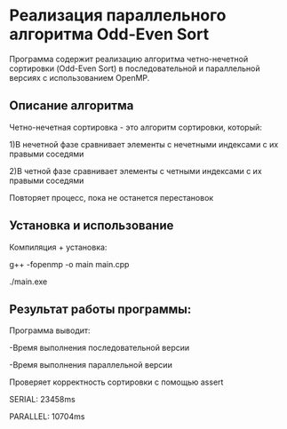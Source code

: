 # Реализация параллельного алгоритма Odd-Even Sort
Программа содержит реализацию алгоритма четно-нечетной сортировки (Odd-Even Sort) в последовательной и параллельной версиях с использованием OpenMP.

## Описание алгоритма
Четно-нечетная сортировка - это алгоритм сортировки, который:


1)В нечетной фазе сравнивает элементы с нечетными индексами с их правыми соседями

2)В четной фазе сравнивает элементы с четными индексами с их правыми соседями

Повторяет процесс, пока не останется перестановок
## Установка и использование
Компиляция + установка:

g++ -fopenmp -o main main.cpp

./main.exe
## Результат работы программы:
Программа выводит:

-Время выполнения последовательной версии

-Время выполнения параллельной версии

Проверяет корректность сортировки с помощью assert

SERIAL: 23458ms

PARALLEL: 10704ms

